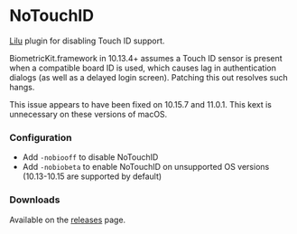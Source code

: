 # NoTouchID
[Lilu][1] plugin for disabling Touch ID support.

BiometricKit.framework in 10.13.4+ assumes a Touch ID sensor is present when a compatible board ID
is used, which causes lag in authentication dialogs (as well as a delayed login screen). Patching
this out resolves such hangs.

This issue appears to have been fixed on 10.15.7 and 11.0.1. This kext is unnecessary on these
versions of macOS.

### Configuration
 - Add `-nobiooff` to disable NoTouchID
 - Add `-nobiobeta` to enable NoTouchID on unsupported OS versions (10.13-10.15 are supported by
   default)

### Downloads
Available on the [releases][2] page.

[1]: https://github.com/acidanthera/Lilu
[2]: https://github.com/al3xtjames/NoTouchID/releases
